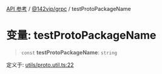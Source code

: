 [API 参考](../wiki/Home) / [@142vip/grpc](../wiki/@142vip.grpc) / testProtoPackageName

# 变量: testProtoPackageName

> `const` **testProtoPackageName**: `string`

定义于: [utils/proto.util.ts:22](https://github.com/142vip/core-x/blob/5281e59d2cdd2de59e1ea761d17ed7fe118d1e60/packages/grpc/src/utils/proto.util.ts#L22)
